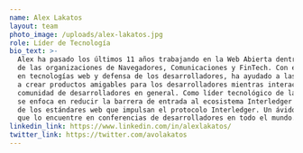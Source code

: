 ```yaml
---
name: Alex Lakatos
layout: team
photo_image: /uploads/alex-lakatos.jpg
role: Líder de Tecnología
bio_text: >-
  Alex ha pasado los últimos 11 años trabajando en la Web Abierta dentro 
  de las organizaciones de Navegadores, Comunicaciones y FinTech. Con experiencia 
  en tecnologías web y defensa de los desarrolladores, ha ayudado a las organizaciones 
  a crear productos amigables para los desarrolladores mientras interactúa con la 
  comunidad de desarrolladores en general. Como líder tecnológico de la Fundación Interledger, 
  se enfoca en reducir la barrera de entrada al ecosistema Interledger e impulsar la adopción 
  de los estándares web que impulsan el protocolo Interledger. Un ávido viajero, es probable
  que lo encuentre en conferencias de desarrolladores en todo el mundo.
linkedin_link: https://www.linkedin.com/in/alexlakatos/
twitter_link: https://twitter.com/avolakatos
---
```

